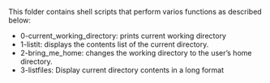 This folder contains shell scripts that perform varios functions as described below:
* 0-current_working_directory: prints current working directory
* 1-listit: displays the contents list of the current directory.
* 2-bring_me_home:  changes the working directory to the user’s home directory.
* 3-listfiles: Display current directory contents in a long format

